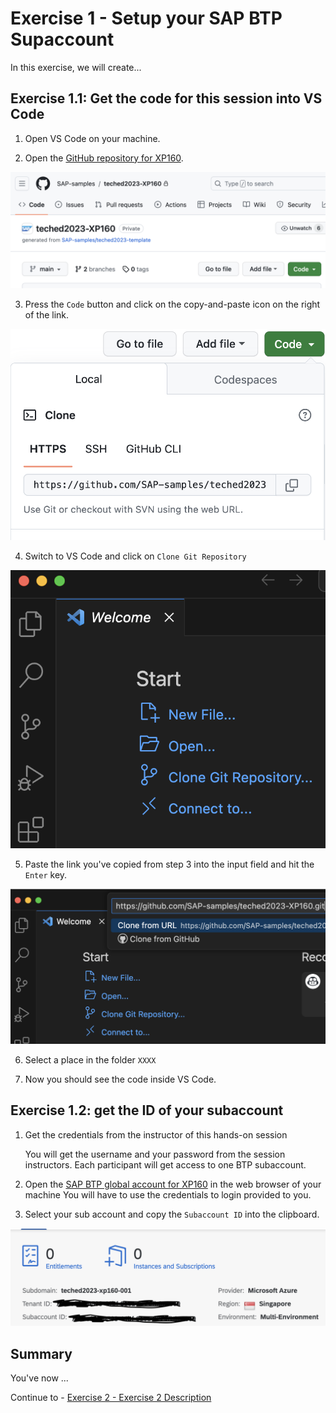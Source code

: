 # Exercise 1 - Setup your SAP BTP Supaccount

In this exercise, we will create...

## Exercise 1.1: Get the code for this session into VS Code

1. Open VS Code on your machine.

2. Open the [GitHub repository for XP160](https://github.com/SAP-samples/teched2023-XP160).

![](/exercises/ex1/images/01_01_02.png)

3. Press the `Code` button and click on the copy-and-paste icon on the right of the link.

![](/exercises/ex1/images/01_01_03.png)

4. Switch to VS Code and click on `Clone Git Repository`
 
![](/exercises/ex1/images/01_01_04.png)

5. Paste the link you've copied from step 3 into the input field and hit the `Enter` key.

![](/exercises/ex1/images/01_01_05.png)

6. Select a place in the folder `XXXX`

7. Now you should see the code inside VS Code.

## Exercise 1.2: get the ID of your subaccount

1. Get the credentials from the instructor of this hands-on session

    You will get the username and your password from the session instructors. Each participant will get access to one BTP subaccount.

2. Open the [SAP BTP global account for XP160](https://emea.cockpit.btp.cloud.sap/cockpit/#/globalaccount/a0ab1ce3-9dab-48b8-9122-524f7fde1f28/) in the web browser of your machine
    You will have to use the credentials to login provided to you.

3. Select your sub account and copy the `Subaccount ID` into the clipboard.

![](/exercises/ex1/images/01_02_03.png)


## Summary

You've now ...

Continue to - [Exercise 2 - Exercise 2 Description](../ex2/README.md)

